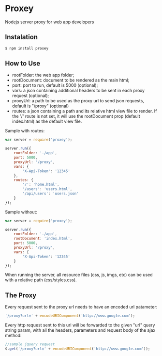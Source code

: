 Proxey
==

Nodejs server proxy for web app developers

Instalation
--
```sh
$ npm install proxey
```

How to Use
---
- rootFolder: the web app folder;
- rootDocument: document to be rendered as the main html;
- port: port to run, default is 5000 (optional);
- vars: a json containing additional headers to be sent in each proxy request (optional);
- proxyUrl: a path to be used as the proxy url to send json requests, default is "/proxy" (optional)
- routes: a json containing a path and its relative html view file to render. If the '/' route is not set, it will use the rootDocument prop (default index.html) as the default view file.

Sample with routes:

```js
var server = require('proxey');

server.run({
	rootFolder: './app',
	port: 5000,
	proxyUrl: '/proxy',
	vars: {
		'X-Api-Token': '12345'
	},
	routes: {
		'/': 'home.html',
		'/users': 'users.html',
		'/api/users': 'users.json'
	}
});
```

Sample without:

```js
var server = require('proxey');

server.run({
	rootFolder: './app',
	rootDocument: 'index.html',
	port: 5000,
	proxyUrl: '/proxy',
	vars: {
		'X-Api-Token': '12345'
	}
});
```

When running the server, all resource files (css, js, imgs, etc) can be used with a relative path (css/styles.css).

The Proxy
--

Every request sent to the proxy url needs to have an encoded url patameter:
```js
'/proxy?url=' + encodeURIComponent('http://www.google.com');
```

Every http request sent to this url will be forwarded to the given "url" query string param, with all the headers, parameters and request body of the ajax method:

```js
//sample jquery request
$.get('/proxy?url=' + encodeURIComponent('http://www.google.com'));
```
